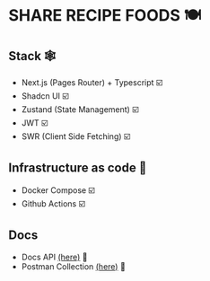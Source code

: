 # SHARE RECIPE FOODS 🍽️

## Stack 🕸️

- Next.js (Pages Router) + Typescript ☑️
- Shadcn UI ☑️
- Zustand (State Management) ☑️
- JWT ☑️
- SWR (Client Side Fetching) ☑️

## Infrastructure as code 🔗

- Docker Compose ☑️
- Github Actions ☑️

## Docs

- Docs API <a href="https://service.pace11.my.id/swagger/index.html" target="_blank">(here)</a> 🚀
- Postman Collection <a href="https://github.com/pace11/service-pace/tree/master/postman" target="_blank">(here)</a> 🚀
